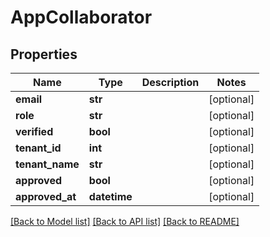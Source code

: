 # AppCollaborator

## Properties
Name | Type | Description | Notes
------------ | ------------- | ------------- | -------------
**email** | **str** |  | [optional] 
**role** | **str** |  | [optional] 
**verified** | **bool** |  | [optional] 
**tenant_id** | **int** |  | [optional] 
**tenant_name** | **str** |  | [optional] 
**approved** | **bool** |  | [optional] 
**approved_at** | **datetime** |  | [optional] 

[[Back to Model list]](../README.md#documentation-for-models) [[Back to API list]](../README.md#documentation-for-api-endpoints) [[Back to README]](../README.md)

